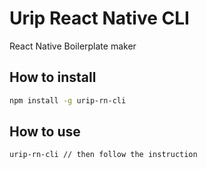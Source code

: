 # Urip React Native CLI
React Native Boilerplate maker 


## How to install
```bash
npm install -g urip-rn-cli
```

## How to use
```bash
urip-rn-cli // then follow the instruction
```
